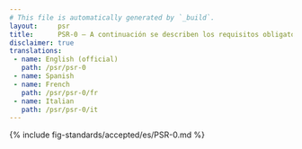 ```yaml
---
# This file is automatically generated by `_build`.
layout:     psr
title:      PSR-0 — A continuación se describen los requisitos obligatorios que deben cumplirse para la interoperabilidad del autoloader.
disclaimer: true
translations:
 - name: English (official)
   path: /psr/psr-0
 - name: Spanish
 - name: French
   path: /psr/psr-0/fr
 - name: Italian
   path: /psr/psr-0/it
---
```

{% include fig-standards/accepted/es/PSR-0.md %}
